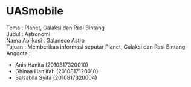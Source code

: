 # UASmobile
Tema : Planet, Galaksi dan Rasi Bintang <br>
Judul : Astronomi <br>
Nama Aplikasi : Galaneco Astro <br>
Tujuan : Memberikan informasi seputar Planet, Galaksi dan Rasi Bintang <br>
Anggota :
- Anis Hanifa (2010817320010)
- Ghinaa Haniifah (2010817120010)
- Salsabila Syifa (2010817320004)
